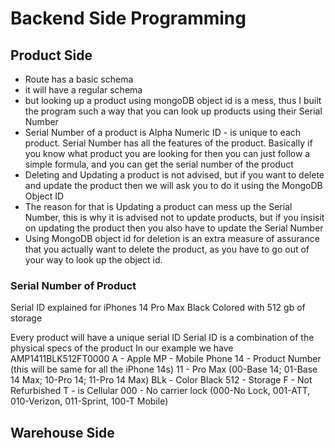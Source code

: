 # Backend Side Programming

## Product Side

- Route has a basic schema
- it will have a regular schema
- but looking up a product using mongoDB object id is a mess, thus I built the program such a way that you can look up products using their Serial Number
- Serial Number of a product is Alpha Numeric ID - is unique to each product. Serial Number has all the features of the product. Basically if you know what product you are looking for then you can just follow a simple formula, and you can get the serial number of the product
- Deleting and Updating a product is not advised, but if you want to delete and update the product then we will ask you to do it using the MongoDB Object ID
- The reason for that is Updating a product can mess up the Serial Number, this is why it is advised not to update products, but if you insisit on updating the product then you also have to update the Serial Number
- Using MongoDB object id for deletion is an extra measure of assurance that you actually want to delete the product, as you have to go out of your way to look up the object id.


### Serial Number of Product

  Serial ID explained for iPhones 14 Pro Max Black Colored with 512 gb of storage
  
  Every product will have a unique serial ID
  Serial ID is a combination of the physical specs of the product
  In our example we have AMP1411BLK512FT0000
  A - Apple
  MP - Mobile Phone
  14 - Product Number (this will be same for all the iPhone 14s)
  11 - Pro Max (00-Base 14; 01-Base 14 Max; 10-Pro 14; 11-Pro 14 Max)
  BLk - Color Black
  512 - Storage
  F - Not Refurbished
  T - is Cellular
  000 - No carrier lock (000-No Lock, 001-ATT, 010-Verizon, 011-Sprint, 100-T Mobile)


## Warehouse Side

 
